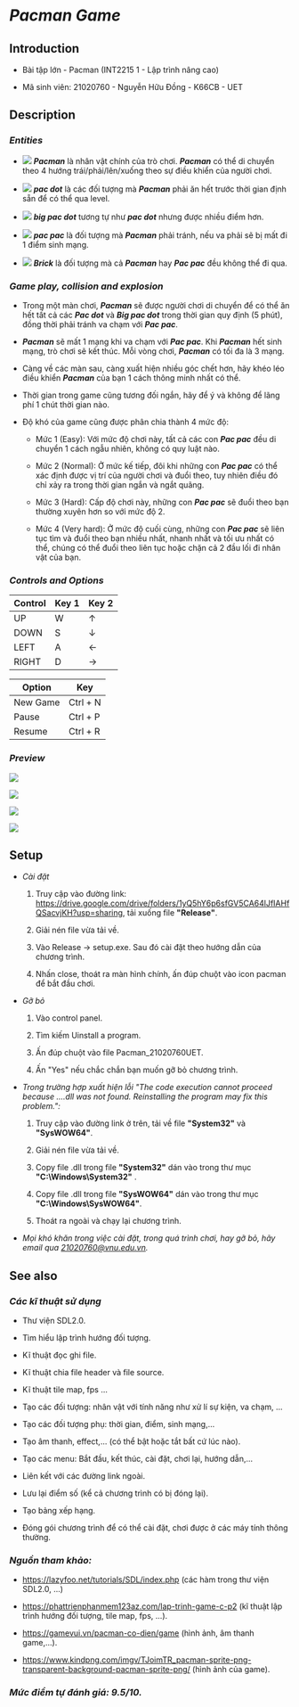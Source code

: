# ***Pacman Game***
## **Introduction**
+ Bài tập lớn - Pacman (INT2215 1 - Lập trình nâng cao)

+ Mã sinh viên:  21020760 - Nguyễn Hữu Đồng - K66CB - UET

## **Description**


### *Entities*

- ![](Project_LTNC_game_Pacman/image/pacman.png) ***Pacman*** là nhân vật chính của trò chơi. ***Pacman*** có thể di chuyển theo 4 hướng trái/phải/lên/xuống theo sự điều khiển của người chơi.

- ![](Project_LTNC_game_Pacman/map/08.png) ***pac dot*** là các đối tượng mà ***Pacman*** phải ăn hết trước thời gian định sẵn để có thể qua level.
- ![](Project_LTNC_game_Pacman/map/06.png) ***big pac dot*** tương tự như ***pac dot*** nhưng được nhiều điểm hơn.

- ![](Project_LTNC_game_Pacman/image/pet.png) ***pac pac*** là đối tượng mà ***Pacman*** phải tránh, nếu va phải sẽ bị mất đi 1 điểm sinh mạng.

- ![](Project_LTNC_game_Pacman/map/09.png) ***Brick*** là đối tượng mà cả ***Pacman*** hay ***Pac pac*** đều không thể đi qua.

### *Game play, collision and explosion*

- Trong một màn chơi, ***Pacman*** sẽ được người chơi di chuyển để có thể ăn hết tất cả các ***Pac dot*** và ***Big pac dot*** trong thời gian quy định (5 phút), đồng thời phải tránh va chạm với ***Pac pac***.

- ***Pacman*** sẽ mất 1 mạng khi va chạm với ***Pac pac***. Khi ***Pacman*** hết sinh mạng, trò chơi sẽ kết thúc. Mỗi vòng chơi, ***Pacman*** có tối đa là 3 mạng.

- Càng về các màn sau, càng xuất hiện nhiều góc chết hơn, hãy khéo léo điều khiển ***Pacman*** của bạn 1 cách thông minh nhất có thể.

- Thời gian trong game cũng tương đối ngắn, hãy để ý và không để lãng phí 1 chút thời gian nào.

- Độ khó của game cũng được phân chia thành 4 mức độ:
  - Mức 1 (Easy): Với mức độ chơi này, tất cả các con ***Pac pac*** đều di chuyển 1 cách ngẫu nhiên, không có quy luật nào.

  - Mức 2 (Normal): Ở mức kế tiếp, đôi khi những con ***Pac pac*** có thể xác định được vị trí của người chơi và đuổi theo, tuy nhiên điều đó chỉ xảy ra trong thời gian ngắn và ngắt quãng.

  - Mức 3 (Hard): Cấp độ chơi này, những con ***Pac pac*** sẽ đuổi theo bạn thường xuyên hơn so với mức độ 2.

  - Mức 4 (Very hard): Ở mức độ cuối cùng, những con ***Pac pac*** sẽ liên tục tìm và đuổi theo bạn nhiều nhất, nhanh nhất và tối ưu nhất có thể, chúng có thể đuổi theo liên tục hoặc chặn cả 2 đầu lối đi nhân vật của bạn.

### *Controls and Options*

| Control | Key 1 | Key 2 |
|---------|-------|-------|
| UP      | W     | ↑     |
| DOWN    | S     | ↓     |
| LEFT    | A     | ←     |
| RIGHT   | D     | →     |

| Option   | Key       |
|----------|-----------|
| New Game | Ctrl + N  |
| Pause    | Ctrl + P  |
| Resume   | Ctrl + R  |


### *Preview*


![](Project_LTNC_game_Pacman/image/start_game_.png)

![](Project_LTNC_game_Pacman/image/playGame.png)

![](Project_LTNC_game_Pacman/image/backgroundLostGame.PNG)

![](Project_LTNC_game_Pacman/image/rankScoreDemo.PNG)

## **Setup**

- *Cài đặt*
  1. Truy cập vào đường link: https://drive.google.com/drive/folders/1yQ5hY6p6sfGV5CA64lJfIAHfQSacvjKH?usp=sharing, tải xuống file **"Release"**.

  2. Giải nén file vừa tải về.

  3. Vào Release -> setup.exe. Sau đó cài đặt theo hướng dẫn của chương trình.

  4. Nhấn close, thoát ra màn hình chính, ấn đúp chuột vào icon pacman để bắt đầu chơi.

- *Gỡ bỏ*
  1. Vào control panel.

  2. Tìm kiếm Uinstall a program.

  3. Ấn đúp chuột vào file Pacman_21020760UET.

  4. Ấn "Yes" nếu chắc chắn bạn muốn gỡ bỏ chương trình.

- *Trong trường hợp xuất hiện lỗi "The code execution cannot proceed because ....dll was not found. Reinstalling the program may fix this problem.":*

  1. Truy cập vào đường link ở trên, tải về file **"System32"** và **"SysWOW64"**.

  2. Giải nén file vừa tải về.

  3. Copy file .dll  trong file **"System32"** dán vào trong thư mục **"C:\Windows\System32"** .

  4. Copy file .dll  trong file **"SysWOW64"** dán vào trong thư mục **"C:\Windows\SysWOW64"**.

  5. Thoát ra ngoài và chạy lại chương trình.


- *Mọi khó khăn trong việc cài đặt, trong quá trình chơi, hay gỡ bỏ, hãy email qua 21020760@vnu.edu.vn.*


## **See also**
### *Các kĩ thuật sử dụng*


- Thư viện SDL2.0.

- Tìm hiểu lập trình hướng đối tượng.

- Kĩ thuật đọc ghi file.

- Kĩ thuật chia file header và file source.

- Kĩ thuật tile map, fps ...

- Tạo các đối tượng: nhân vật với tính năng như xử lí sự kiện, va chạm, ...

- Tạo các đối tượng phụ: thời gian, điểm, sinh mạng,...

- Tạo âm thanh, effect,... (có thể bật hoặc tắt bất cứ lúc nào).

- Tạo các menu: Bắt đầu, kết thúc, cài đặt, chơi lại, hướng dẫn,...

- Liên kết với các đường link ngoài.

- Lưu lại điểm số (kể cả chương trình có bị đóng lại).

- Tạo bảng xếp hạng.

- Đóng gói chương trình để có thể cài đặt, chơi được ở các máy tính thông thường.

### *Nguồn tham khảo:*
- https://lazyfoo.net/tutorials/SDL/index.php (các hàm trong thư viện SDL2.0, ...)

- https://phattrienphanmem123az.com/lap-trinh-game-c-p2 (kĩ thuật lập trình hướng đối tượng, tile map, fps, ...).

- https://gamevui.vn/pacman-co-dien/game (hình ảnh, âm thanh game,...).

- https://www.kindpng.com/imgv/TJoimTR_pacman-sprite-png-transparent-background-pacman-sprite-png/ (hình ảnh của game).

### *Mức điểm tự đánh giá: 9.5/10.*
